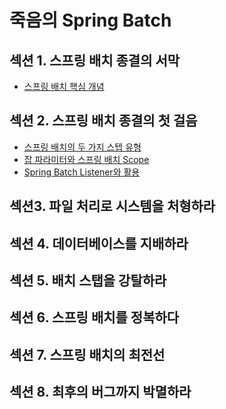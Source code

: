 # 죽음의 Spring Batch

## 섹션 1. 스프링 배치 종결의 서막
- [스프링 배치 핵심 개념](session-01/01.spring-batch-core.md)

## 섹션 2. 스프링 배치 종결의 첫 걸음
- [스프링 배치의 두 가지 스텝 유형](session-02/01.step-process-type.md)
- [잡 파라미터와 스프링 배치 Scope](session-02/02.job-parameters.md)
- [Spring Batch Listener와 활용](session-02/03.batch-listener.md)

## 섹션3. 파일 처리로 시스템을 처형하라

## 섹션 4. 데이터베이스를 지배하라

## 섹션 5. 배치 스탭을 강탈하라

## 섹션 6. 스프링 배치를 정복하다

## 섹션 7. 스프링 배치의 최전선

## 섹션 8. 최후의 버그까지 박멸하라
